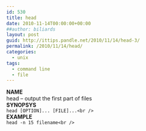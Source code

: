 ```yaml
---
id: 530
title: head
date: 2010-11-14T00:00:00+00:00
##author: biliards
layout: post
guid: http://ittips.pandle.net/2010/11/14/head-3/
permalink: /2010/11/14/head/
categories:
  - unix
tags:
  - command line
  - file
---
```

**NAME**  
head &#8211; output the first part of files  
**SYNOPSYS**  
`head [OPTION]... [FILE]...<br />
`  
**EXAMPLE**  
`head -n 15 filename<br />
` 

